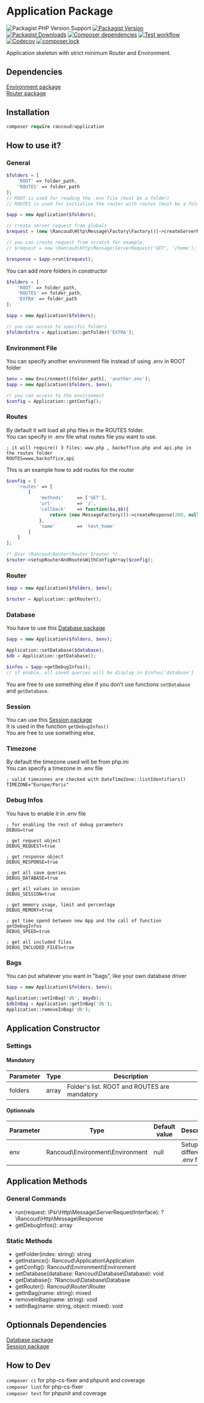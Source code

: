 # Application Package

![Packagist PHP Version Support](https://img.shields.io/packagist/php-v/rancoud/application)
[![Packagist Version](https://img.shields.io/packagist/v/rancoud/application)](https://packagist.org/packages/rancoud/application)
[![Packagist Downloads](https://img.shields.io/packagist/dt/rancoud/application)](https://packagist.org/packages/rancoud/application)
[![Composer dependencies](https://img.shields.io/badge/dependencies-0-brightgreen)](https://github.com/rancoud/application/blob/master/composer.json)
[![Test workflow](https://img.shields.io/github/workflow/status/rancoud/application/test?label=test&logo=github)](https://github.com/rancoud/application/actions?workflow=test)
[![Codecov](https://img.shields.io/codecov/c/github/rancoud/application?logo=codecov)](https://codecov.io/gh/rancoud/application)
[![composer.lock](https://poser.pugx.org/rancoud/application/composerlock)](https://packagist.org/packages/rancoud/application)

Application skeleton with strict minimum Router and Environment.  

## Dependencies
[Environment package](https://github.com/rancoud/Environment)  
[Router package](https://github.com/rancoud/Router)  

## Installation
```php
composer require rancoud/application
```

## How to use it?
### General  
```php
$folders = [
    'ROOT' => folder_path,
    'ROUTES' => folder_path
];
// ROOT is used for reading the .env file (must be a folder)
// ROUTES is used for initialize the router with routes (must be a folder, because it will read files inside it)

$app = new Application($folders);

// create server request from globals
$request = (new \Rancoud\Http\Message\Factory\Factory())->createServerRequestFromGlobals();

// you can create request from scratch for example:
// $request = new \Rancoud\Http\Message\ServerRequest('GET', '/home');

$response = $app->run($request);
```

You can add more folders in constructor  

```php
$folders = [
    'ROOT' => folder_path,
    'ROUTES' => folder_path,
    'EXTRA' => folder_path
];

$app = new Application($folders);

// you can access to specific folders
$folderExtra = Application::getFolder('EXTRA');
```

### Environment File  
You can specify another environment file instead of using .env in ROOT folder  

```php
$env = new Environment([folder_path], 'another.env');
$app = new Application($folders, $env);

// you can access to the environment
$config = Application::getConfig();
```

### Routes  
By default it will load all php files in the ROUTES folder.  
You can specify in .env file what routes file you want to use.  
```dotenv
; it will require() 3 files: www.php , backoffice.php and api.php in the routes folder
ROUTES=www,backoffice,api
```

This is an example how to add routes for the router  

```php
$config = [
    'routes' => [
        [
            'methods'     => ['GET'],
            'url'         => '/',
            'callback'    => function($a,$b){
                return (new MessageFactory())->createResponse(200, null, [], 'home');
            },
            'name'        => 'test_home'
        ]
    ]
];

/* @var \Rancoud\Router\Router $router */
$router->setupRouterAndRoutesWithConfigArray($config);
```

### Router  
```php
$app = new Application($folders, $env);

$router = Application::getRouter();
```

### Database  
You have to use this [Database package](https://github.com/rancoud/Database)  
```php
$app = new Application($folders, $env);

Application::setDatabase($database);
$db = Application::getDatabase();

$infos = $app->getDebugInfos();
// if enable, all saved queries will be display in $infos['database']
```
You are free to use something else if you don't use functions `setDatabase` and `getDatabase`.  

### Session  
You can use this [Session package](https://github.com/rancoud/Session)  
It is used in the function `getDebugInfos()`  
You are free to use something else.  

### Timezone  
By default the timezone used will be from php.ini  
You can specify a timezone in .env file  
```dotenv
; valid timezones are checked with DateTimeZone::listIdentifiers()
TIMEZONE="Europe/Paris"
```

### Debug Infos
You have to enable it in .env file
```dotenv
; for enabling the rest of debug parameters
DEBUG=true

; get request object
DEBUG_REQUEST=true

; get response object
DEBUG_RESPONSE=true

; get all save queries
DEBUG_DATABASE=true

; get all values in session
DEBUG_SESSION=true

; get memory usage, limit and percentage
DEBUG_MEMORY=true

; get time spend between new App and the call of function getDebugInfos
DEBUG_SPEED=true

; get all included files
DEBUG_INCLUDED_FILES=true
```

### Bags
You can put whatever you want in "bags", like your own database driver
```php
$app = new Application($folders, $env);

Application::setInBag('db', $mydb);
$dbInBag = Application::getInBag('db');
Application::removeInBag('db');
```

## Application Constructor
### Settings
#### Mandatory
| Parameter | Type | Description |
| --- | --- | --- |
| folders | array | Folder's list. ROOT and ROUTES are mandatory |

#### Optionnals
| Parameter | Type | Default value | Description |
| --- | --- | --- | --- |
| env | Rancoud\Environment\Environment | null | Setup a different .env file |

## Application Methods
### General Commands  
* run(request: \Psr\Http\Message\ServerRequestInterface): ?\Rancoud\Http\Message\Response  
* getDebugInfos(): array  

### Static Methods  
* getFolder(index: string): string  
* getInstance(): Rancoud\Application\Application  
* getConfig(): Rancoud\Environment\Environment  
* setDatabase(database: Rancoud\Database\Database): void  
* getDatabase(): ?Rancoud\Database\Database  
* getRouter(): Rancoud\Router\Router  
* getInBag(name: string): mixed  
* removeInBag(name: string): void  
* setInBag(name: string, object: mixed): void  

## Optionnals Dependencies
[Database package](https://github.com/rancoud/Database)  
[Session package](https://github.com/rancoud/Session)  

## How to Dev
`composer ci` for php-cs-fixer and phpunit and coverage  
`composer lint` for php-cs-fixer  
`composer test` for phpunit and coverage  